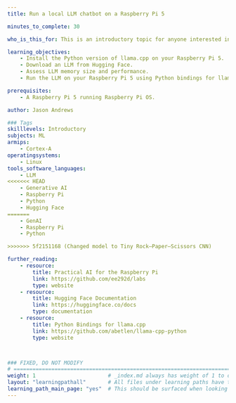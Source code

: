 ```yaml
---
title: Run a local LLM chatbot on a Raspberry Pi 5 

minutes_to_complete: 30

who_is_this_for: This is an introductory topic for anyone interested in running a local Large Language Model on a Raspberry Pi 5.

learning_objectives:
    - Install the Python version of llama.cpp on your Raspberry Pi 5.
    - Download an LLM from Hugging Face. 
    - Assess LLM memory size and performance.
    - Run the LLM on your Raspberry Pi 5 using Python bindings for llama.cpp.

prerequisites:
    - A Raspberry Pi 5 running Raspberry Pi OS.

author: Jason Andrews

### Tags
skilllevels: Introductory
subjects: ML
armips:
    - Cortex-A
operatingsystems:
    - Linux
tools_software_languages:
    - LLM
<<<<<<< HEAD
    - Generative AI
    - Raspberry Pi
    - Python
    - Hugging Face
=======
    - GenAI
    - Raspberry Pi
    - Python

>>>>>>> 5f2151168 (Changed model to Tiny Rock–Paper–Scissors CNN)

further_reading:
    - resource:
        title: Practical AI for the Raspberry Pi
        link: https://github.com/ee292d/labs
        type: website
    - resource:
        title: Hugging Face Documentation
        link: https://huggingface.co/docs
        type: documentation
    - resource: 
        title: Python Bindings for llama.cpp
        link: https://github.com/abetlen/llama-cpp-python
        type: website



### FIXED, DO NOT MODIFY
# ================================================================================
weight: 1                       # _index.md always has weight of 1 to order correctly
layout: "learningpathall"       # All files under learning paths have this same wrapper
learning_path_main_page: "yes"  # This should be surfaced when looking for related content. Only set for _index.md of learning path content.
---
```

